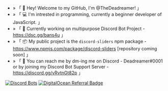 - » 「 👋 Hey! Welcome to my GitHub, I'm @TheDeadreamer! 」
- » 「 💻 I'm intrested in programming, currently a beginner developer of JavaScript. 」
- » 「 🔗 Currently working on multipurpose Discord Bot Project - https://dsc.gg/bans4u 」
- » 「 📦 My public project is the `discord-sliders` npm package - https://www.npmjs.com/package/discord-sliders [repository coming soon] 」
- » 「 📝 You can reach me by dm-ing me on Discord - Deadreamer#0001 or by joining my Discord Bot Support Server - https://discord.gg/vRvtnGt82p 」

[![Discord Bots](https://top.gg/api/widget/status/845051861509603379.svg)](https://top.gg/bot/845051861509603379)
[![DigitalOcean Referral Badge](https://web-platforms.sfo2.cdn.digitaloceanspaces.com/WWW/Badge%201.svg)](https://www.digitalocean.com/?refcode=f29ac5778607&utm_campaign=Referral_Invite&utm_medium=Referral_Program&utm_source=badge)
